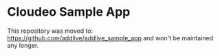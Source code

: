 Cloudeo Sample App
==================

This repository was moved to: https://github.com/addlive/addlive_sample_app and won't be maintained any longer.

